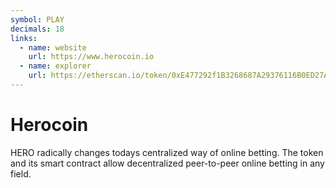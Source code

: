 ```yaml
---
symbol: PLAY
decimals: 18
links:
  - name: website
    url: https://www.herocoin.io
  - name: explorer
    url: https://etherscan.io/token/0xE477292f1B3268687A29376116B0ED27A9c76170
---
```


# Herocoin

HERO radically changes todays centralized way of online betting. The token and its smart contract allow decentralized peer-to-peer online betting in any field.
